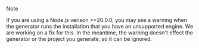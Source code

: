 > [!NOTE]
> If you are using a Node.js verison >=20.0.0, you may see a warning when the generator runs the installation that you have an unsupported engine. We are working on a fix for this. In the meantime, the warning doesn't effect the generator or the project you generate, so it can be ignored.